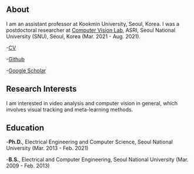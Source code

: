 ## About

I am an assistant professor at Kookmin University, Seoul, Korea. I was a postdoctoral researcher at [Computer Vision Lab](https://cv.snu.ac.kr), ASRI, Seoul National University (SNU), Seoul, Korea (Mar. 2021 - Aug. 2021).

-[CV](https://www.overleaf.com/read/zqkfvxrkjcyz)

-[Github](https://github.com/JanghoonChoi)

-[Google Scholar](https://scholar.google.com/citations?user=Y9JkA2IAAAAJ&hl=en)


## Research Interests

I am interested in video analysis and computer vision in general, which involves visual tracking and meta-learning methods.


## Education

-**Ph.D.**, Electrical Engineering and Computer Science, Seoul National University (Mar. 2013 - Feb. 2021)

-**B.S.**, Electrical and Computer Engineering, Seoul National University (Mar. 2009 - Feb. 2013)

